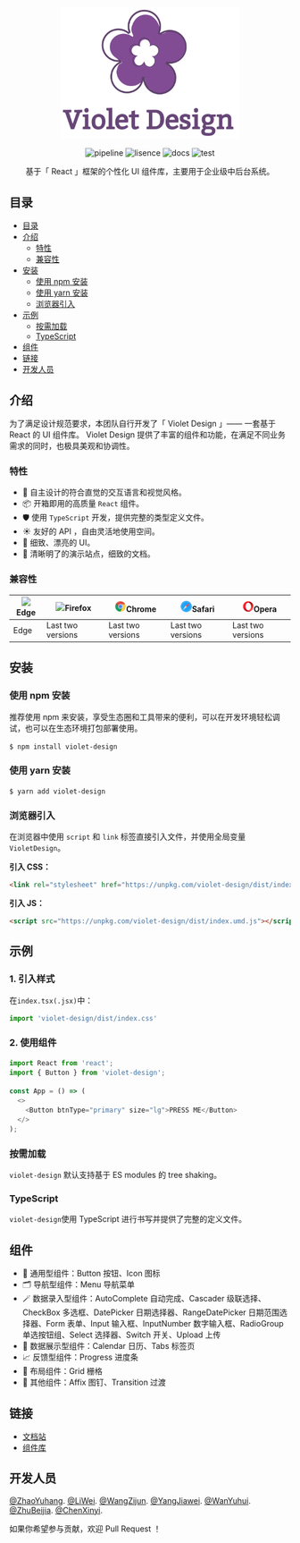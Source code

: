 <p align="center">
  <a href="https://zhaoyuuu.github.io/violet-design">
    <img width="320" src="https://github.com/zhubeijia/source/blob/main/srclogo/violet-logo.svg?raw=true">
  </a>
</p>

<div align="center">

![pipeline](https://img.shields.io/badge/pipeline-passing-%238990f9)
![lisence](https://img.shields.io/badge/lisence-MIT-slateblue.svg)
![docs](https://img.shields.io/badge/docsby-storybook-purple.svg)
![test](https://img.shields.io/badge/test-passing-%238b6ccc)

</div>

<div align="center">
基于「 React 」框架的个性化 UI 组件库，主要用于企业级中后台系统。
</div>

## 目录

- [目录](#目录)
- [介绍](#介绍)
  - [特性](#特性)
  - [兼容性](#兼容性)
- [安装](#安装)
  - [使用 npm 安装](#使用npm安装)
  - [使用 yarn 安装](#使用-yarn-安装)
  - [浏览器引入](#浏览器引入)
- [示例](#示例)
  - [按需加载](#按需加载)
  - [TypeScript](#typescript)
- [组件](#组件)
- [链接](#链接)
- [开发人员](#开发人员)

## 介绍

为了满足设计规范要求，本团队自行开发了「 Violet Design 」—— 一套基于 React 的 UI 组件库。 Violet Design 提供了丰富的组件和功能，在满足不同业务需求的同时，也极具美观和协调性。

### 特性

- 🌈 自主设计的符合直觉的交互语言和视觉风格。
- 📦 开箱即用的高质量 `React` 组件。
- 🛡️ 使用 `TypeScript` 开发，提供完整的类型定义文件。
- ☀️ 友好的 API ，自由灵活地使用空间。
- 🎨 细致、漂亮的 UI。
- 📁 清晰明了的演示站点，细致的文档。

### 兼容性

| <img src="https://github.com/zhubeijia/source/blob/main/srclogo/icon-edge.06c7aa18.svg?raw=true" width="20px">Edge | <img src="https://github.com/zhubeijia/source/blob/main/srclogo/icon-firefox.ffa00c88.svg?raw=true" width="20px">Firefox | <img src="https://github.com/zhubeijia/source/blob/main/srclogo/icon-chrome.99f0b30c.svg?raw=true" width="20px">Chrome | <img src="https://github.com/zhubeijia/source/blob/main/srclogo/icon-safari.1bf88a3e.svg?raw=true" width="20px">Safari | <img src="https://github.com/zhubeijia/source/blob/main/srclogo/icon-opera.de286680.svg?raw=true" width="20px">Opera |
| ------------------------------------------------------------------------------------------------------------------ | ------------------------------------------------------------------------------------------------------------------------ | ---------------------------------------------------------------------------------------------------------------------- | ---------------------------------------------------------------------------------------------------------------------- | -------------------------------------------------------------------------------------------------------------------- |
| Edge                                                                                                               | Last two versions                                                                                                        | Last two versions                                                                                                      | Last two versions                                                                                                      | Last two versions                                                                                                    |

## 安装

### 使用 npm 安装

推荐使用 npm 来安装，享受生态圈和工具带来的便利，可以在开发环境轻松调试，也可以在生态环境打包部署使用。

`$ npm install violet-design`

### 使用 yarn 安装

`$ yarn add violet-design`

### 浏览器引入

在浏览器中使用 `script` 和 `link` 标签直接引入文件，并使用全局变量 `VioletDesign`。

**引入 CSS：**

```html
<link rel="stylesheet" href="https://unpkg.com/violet-design/dist/index.css">
```

**引入 JS：**

```html
<script src="https://unpkg.com/violet-design/dist/index.umd.js"></script>
```

## 示例

### 1. 引入样式

在`index.tsx(.jsx)`中：

```js
import 'violet-design/dist/index.css'
```

### 2. 使用组件

```js
import React from 'react';
import { Button } from 'violet-design';

const App = () => (
  <>
    <Button btnType="primary" size="lg">PRESS ME</Button>
  </>
);
```

### 按需加载

`violet-design` 默认支持基于 ES modules 的 tree shaking。

### TypeScript

`violet-design`使用 TypeScript 进行书写并提供了完整的定义文件。

## 组件

- 🔘 通用型组件：Button 按钮、Icon 图标
- 🗂️ 导航型组件：Menu 导航菜单
- 🪄 数据录入型组件：AutoComplete 自动完成、Cascader 级联选择、CheckBox 多选框、DatePicker 日期选择器、RangeDatePicker 日期范围选择器、Form 表单、Input 输入框、InputNumber 数字输入框、RadioGroup 单选按钮组、Select 选择器、Switch 开关、Upload 上传
- 📆 数据展示型组件：Calendar 日历、Tabs 标签页
- 📈 反馈型组件：Progress 进度条
- 🧱 布局组件：Grid 栅格
- 📌 其他组件：Affix 图钉、Transition 过渡

## 链接

- [文档站](https://zhaoyuuu.github.io/violet-design)
- [组件库](https://github.com/zhaoyuuu/violet-design)

## 开发人员

[@ZhaoYuhang](https://github.com/zhaoyuuu). [@LiWei](https://github.com/5liwei). [@WangZijun](https://github.com/violetwzj). [@YangJiawei](https://github.com/666laoyang). [@WanYuhui](https://github.com/wyuhuiNJU). [@ZhuBeijia](https://github.com/zhubeijia). [@ChenXinyi](https://github.com/quas-modo).

如果你希望参与贡献，欢迎 Pull Request ！
